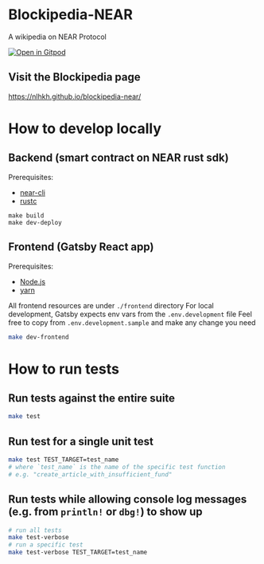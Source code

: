 # Blockipedia-NEAR
A wikipedia on NEAR Protocol

[![Open in Gitpod](https://gitpod.io/button/open-in-gitpod.svg)](https://gitpod.io/#https://github.com/nlhkh/blockipedia-near)

## Visit the Blockipedia page
https://nlhkh.github.io/blockipedia-near/

# How to develop locally

## Backend (smart contract on NEAR rust sdk)

Prerequisites:
- [near-cli](https://www.npmjs.com/package/near-cli)
- [rustc](https://www.rust-lang.org/tools/install)

```
make build
make dev-deploy
```

## Frontend (Gatsby React app)

Prerequisites:
- [Node.js](https://nodejs.dev/learn/how-to-install-nodejs)
- [yarn](https://classic.yarnpkg.com/lang/en/docs/install/#mac-stable)

All frontend resources are under `./frontend` directory
For local development, Gatsby expects env vars from the `.env.development` file
Feel free to copy from `.env.development.sample` and make any change you need

```bash
make dev-frontend
```

# How to run tests

## Run tests against the entire suite

```bash
make test
```

## Run test for a single unit test

```bash
make test TEST_TARGET=test_name
# where `test_name` is the name of the specific test function
# e.g. "create_article_with_insufficient_fund"
```

## Run tests while allowing console log messages (e.g. from `println!` or `dbg!`) to show up

```bash
# run all tests
make test-verbose
# run a specific test
make test-verbose TEST_TARGET=test_name
```
